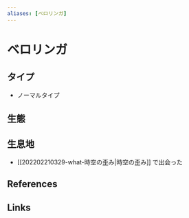 ```yaml
---
aliases: [ベロリンガ]
---
```

# ベロリンガ

## タイプ

- ノーマルタイプ

## 生態



## 生息地

- [[202202210329-what-時空の歪み|時空の歪み]] で出会った

## References



## Links


